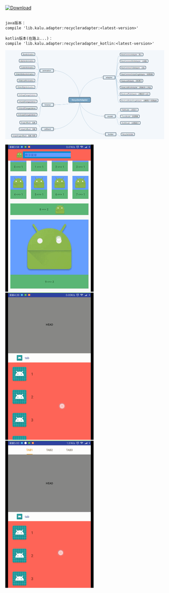 [ ![Download](https://api.bintray.com/packages/zhanghang/maven/recycleradapter/images/download.svg) ](https://bintray.com/zhanghang/maven/recycleradapter/_latestVersion)

```

java版本：
compile 'lib.kalu.adapter:recycleradapter:<latest-version>'

kotlin版本(在路上...)：
compile 'lib.kalu.adapter:recycleradapter_kotlin:<latest-version>'
```

![image](https://github.com/153437803/RecyclerAdapter/blob/master/20171205045053.png ) 

![image](https://github.com/153437803/RecyclerAdapter/blob/master/Screenrecorder-2017-12-05-01.gif ) 
![image](https://github.com/153437803/RecyclerAdapter/blob/master/Screenrecorder-2017-12-05-02.gif ) 
![image](https://github.com/153437803/RecyclerAdapter/blob/master/Screenrecorder-2017-12-05-03.gif ) 
